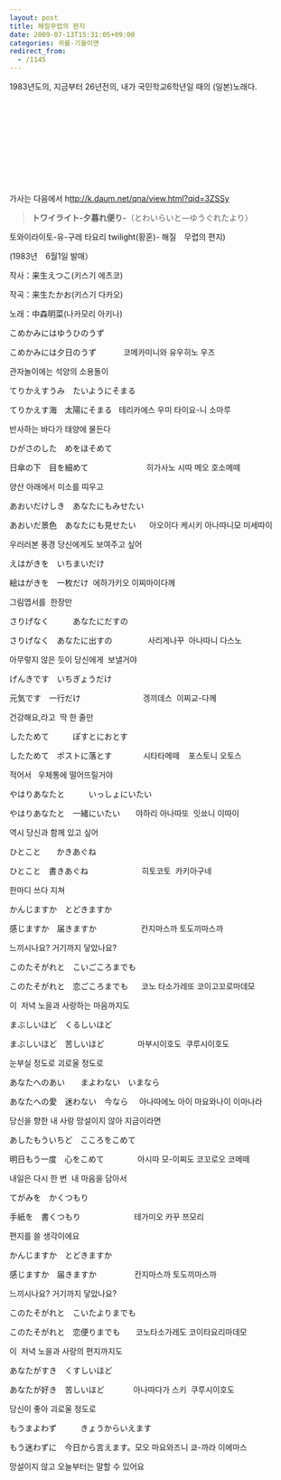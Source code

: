 ```yaml
---
layout: post
title: 해질무렵의 편지
date: 2009-07-13T15:31:05+09:00
categories: 귀를-기울이면
redirect_from:
  - /1145
---
```


1983년도의, 지금부터 26년전의, 내가 국민학교6학년일 때의 (일본)노래다.

<object classid="clsid:d27cdb6e-ae6d-11cf-96b8-444553540000" codebase="http://download.macromedia.com/pub/shockwave/cabs/flash/swflash.cab#version=6,0,40,0"><param name="allowFullScreen" value="true" /><param name="allowscriptaccess" value="always" /><param name="src" value="http://www.youtube.com/v/VmkBvXsV73s&amp;hl=ko&amp;fs=1&amp;" /><param name="allowfullscreen" value="true" /><embed type="application/x-shockwave-flash" src="http://www.youtube.com/v/VmkBvXsV73s&amp;hl=ko&amp;fs=1&amp;" allowFullScreen="true" allowscriptaccess="always" allowfullscreen="true" /></object>

가사는 다음에서 h<a title="[http://ttp://k.daum.net/qna/view.html?qid=3ZSSy]로 이동합니다." href="http://ttp//k.daum.net/qna/view.html?qid=3ZSSy" target="_blank">ttp://k.daum.net/qna/view.html?qid=3ZSSy</a>

> <strong>トワイライト-夕暮れ便り-</strong>（とわいらいと―ゆうぐれたより）

 

토와이라이토-유-구레 타요리 twilight(황혼)- 해질　무렵의 편지)

 

(1983년　6월1일 발매）

 

작사：来生えつこ(키스기 에츠코)

작곡：来生たかお(키스기 다카오)

노래：中森明菜(나카모리 아키나)

こめかみにはゆうひのうず

こめかみには夕日のうず　　     코메카미니와 유우히노 우즈

관자놀이에는 석양의 소용돌이

てりかえすうみ　たいようにそまる

てりかえす海　太陽にそまる   테리카에스 우미 타이요-니 소마루

반사하는 바다가 태양에 물든다

ひがさのした　めをほそめて

日傘の下　目を細めて                          히가사노 시따 메오 호소메떼

양산 아래에서 미소를 띠우고

あおいだけしき　あなたにもみせたい

あおいだ景色　あなたにも見せたい      아오이다 케시키 아나따니모 미세따이

우러러본 풍경 당신에게도 보여주고 싶어

えはがきを　いちまいだけ

絵はがきを　一枚だけ  에하가키오 이찌마이다께

그림엽서를  한장만

さりげなく　　　あなたにだすの

さりげなく　あなたに出すの                사리게나꾸  아나따니 다스노

아무렇지 않은 듯이 당신에게  보낼거야

げんきです　いちぎょうだけ

元気です　一行だけ                            겡끼데스  이찌교-다께

건강해요,라고  딱 한 줄만

したためて　　　ぽすとにおとす

したためて　ポストに落とす              시타타메떼    포스토니 오토스

적어서   우체통에 떨어뜨릴거야

やはりあなたと　　　いっしょにいたい

やはりあなたと　一緒にいたい       야하리 아나따또  잇쑈니 이따이

역시 당신과 함께 있고 싶어

ひとこと　　かきあぐね

ひとこと　書きあぐね                        히토코토  카키아구네

한마디 쓰다 지쳐

かんじますか　とどきますか

感じますか　届きますか                    칸지마스까 토도끼마스까

느끼시나요? 거기까지 닿았나요?

このたそがれと　こいごころまでも

このたそがれと　恋ごころまでも      코노 타소가레또 코이고꼬로마데모

이  저녁 노을과 사랑하는 마음까지도

まぶしいほど　くるしいほど

まぶしいほど　苦しいほど               마부시이호도  쿠루시이호도

눈부실 정도로 괴로울 정도로

あなたへのあい　　まよわない　いまなら

あなたへの愛　迷わない　今なら     아나따에노 아이 마요와나이 이마나라

당신을 향한 내 사랑 망설이지 않아 지금이라면

あしたもういちど　こころをこめて

明日もう一度　心をこめて               아시따 모-이찌도 코꼬로오 코메떼

내일은 다시 한 번  내 마음을 담아서

てがみを　かくつもり

手紙を　書くつもり                        테가미오 카꾸 쯔모리

편지를 쓸 생각이에요

かんじますか　とどきますか

感じますか　届きますか                 칸지마스까 토도끼마스까

느끼시나요? 거기까지 닿았나요?

このたそがれと　こいたよりまでも

このたそがれと　恋便りまでも       코노타소가레도 코이타요리마데모

이  저녁 노을과 사랑의 편지까지도

あなたがすき　くすしいほど

あなたが好き　苦しいほど             아나따다가 스키  쿠루시이호도

당신이 좋아 괴로울 정도로

もうまよわず　　　きょうからいえます

もう迷わずに　今日から言えます。모오 마요와즈니 쿄-까라 이에마스

망설이지 않고 오늘부터는 말할 수 있어요



